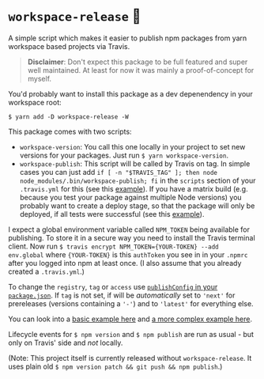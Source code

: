 # `workspace-release` 🚚

A simple script which makes it easier to publish npm packages from yarn workspace based projects via Travis.

> **Disclaimer**: Don't expect this package to be full featured and super well maintained. At least for now it was mainly a proof-of-concept for myself.

You'd probably want to install this package as a dev depenendency in your workspace root:

```
$ yarn add -D workspace-release -W
```

This package comes with two scripts:
- `workspace-version`: You call this one locally in your project to set new versions for your packages. Just run `$ yarn workspace-version`.
- `workspace-publish`: This script will be called by Travis on tag. In simple cases you can just add `if [ -n "$TRAVIS_TAG" ]; then node node_modules/.bin/workspace-publish; fi` in the `scripts` section of your `.travis.yml` for this (see this [example](https://github.com/donaldpipowitch/workspace-release-demo/blob/6edcad43da8b98de4056f7c47ef674e1c0e78651/.travis.yml#L15)). If you have a matrix build (e.g. because you test your package against multiple Node versions) you probably want to create a deploy stage, so that the package will only be deployed, if all tests were successful (see this [example](https://github.com/donaldpipowitch/pipo-scripts/blob/dfd6bb19712425ba4b80812d35c5fe57e3579b4f/.travis.yml#L15)).

I expect a global environment variable called `NPM_TOKEN` being available for publishing. To store it in a secure way you need to install the Travis terminal client. Now run `$ travis encrypt NPM_TOKEN={YOUR-TOKEN} --add env.global` where `{YOUR-TOKEN}` is this `authToken` you see in in your `.npmrc` after you logged into npm at least once. (I also assume that you already created a `.travis.yml`.)

To change the `registry`, `tag` or `access` use [`publishConfig` in your `package.json`](https://docs.npmjs.com/files/package.json#publishconfig). If `tag` is not set, if will be _automatically_ set to `'next'` for prereleases (versions containing a `'-'`) and to `'latest'` for everything else.

You can look into a [basic example here](https://github.com/donaldpipowitch/workspace-release-demo) and [a more complex example here](https://github.com/donaldpipowitch/pipo-scripts).

Lifecycle events for `$ npm version` and `$ npm publish` are run as usual - but only on Travis' side and _not_ locally.

(Note: This project itself is currently released without `workspace-release`. It uses plain old `$ npm version patch && git push && npm publish`.)